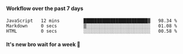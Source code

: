 #### Workflow over the past 7 days

<!--START_SECTION:waka-->

```text
JavaScript   12 mins         ████████████████████████▓   98.34 %
Markdown     0 secs          ▒░░░░░░░░░░░░░░░░░░░░░░░░   01.08 %
HTML         0 secs          ░░░░░░░░░░░░░░░░░░░░░░░░░   00.58 %
```

<!--END_SECTION:waka-->

#### It's new bro wait for a week 😤
